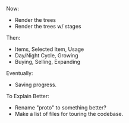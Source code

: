 Now:
- Render the trees
- Render the trees w/ stages

Then:
- Items, Selected Item, Usage
- Day/Night Cycle, Growing
- Buying, Selling, Expanding

Eventually:
- Saving progress.

To Explain Better:
- Rename "proto" to something better?
- Make a list of files for touring the codebase.
